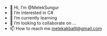 - 👋 Hi, I’m @MelekSungur
- 👀 I’m interested in C#
- 🌱 I’m currently learning 
- 💞️ I’m looking to collaborate on ...
- 📫 How to reach me melekakballl@gmail.com

<!---
MelekSungur/MelekSungur is a ✨ special ✨ repository because its `README.md` (this file) appears on your GitHub profile.
You can click the Preview link to take a look at your changes.
--->
